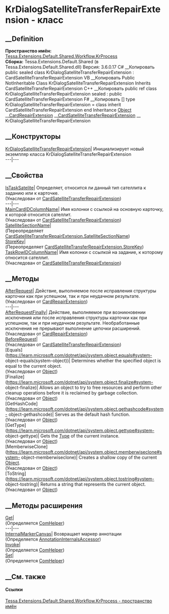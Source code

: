 # KrDialogSatelliteTransferRepairExtension - класс
##  __Definition
 **Пространство имён:**
[Tessa.Extensions.Default.Shared.Workflow.KrProcess](N_Tessa_Extensions_Default_Shared_Workflow_KrProcess.htm)  
 **Сборка:** Tessa.Extensions.Default.Shared (в
Tessa.Extensions.Default.Shared.dll) Версия: 3.6.0.17
C# __Копировать
     public sealed class KrDialogSatelliteTransferRepairExtension : CardSatelliteTransferRepairExtension
VB __Копировать
     Public NotInheritable Class KrDialogSatelliteTransferRepairExtension
    	Inherits CardSatelliteTransferRepairExtension
C++ __Копировать
     public ref class KrDialogSatelliteTransferRepairExtension sealed : public CardSatelliteTransferRepairExtension
F# __Копировать
     [<SealedAttribute>]
    type KrDialogSatelliteTransferRepairExtension = 
        class
            inherit CardSatelliteTransferRepairExtension
        end
Inheritance
    [Object](https://learn.microsoft.com/dotnet/api/system.object) __[CardRepairExtension](T_Tessa_Cards_Extensions_CardRepairExtension.htm) __[CardSatelliteTransferRepairExtension](T_Tessa_Cards_Extensions_Templates_CardSatelliteTransferRepairExtension.htm) __ KrDialogSatelliteTransferRepairExtension
##  __Конструкторы
[KrDialogSatelliteTransferRepairExtension](M_Tessa_Extensions_Default_Shared_Workflow_KrProcess_KrDialogSatelliteTransferRepairExtension__ctor.htm)|
Инициализирует новый экземпляр класса KrDialogSatelliteTransferRepairExtension  
---|---  
##  __Свойства
[IsTaskSatelite](P_Tessa_Cards_Extensions_Templates_CardSatelliteTransferRepairExtension_IsTaskSatelite.htm)|
Определяет, относится ли данный тип сателлита к заданию или к карточке.  
(Унаследован от
[CardSatelliteTransferRepairExtension](T_Tessa_Cards_Extensions_Templates_CardSatelliteTransferRepairExtension.htm))  
---|---  
[MainCardIDColumnName](P_Tessa_Cards_Extensions_Templates_CardSatelliteTransferRepairExtension_MainCardIDColumnName.htm)|
Имя колонки с ссылкой на основную карточку, к которой относится сателлит.  
(Унаследован от
[CardSatelliteTransferRepairExtension](T_Tessa_Cards_Extensions_Templates_CardSatelliteTransferRepairExtension.htm))  
[SatelliteSectionName](P_Tessa_Extensions_Default_Shared_Workflow_KrProcess_KrDialogSatelliteTransferRepairExtension_SatelliteSectionName.htm)|  
(Переопределяет
[CardSatelliteTransferRepairExtension.SatelliteSectionName](P_Tessa_Cards_Extensions_Templates_CardSatelliteTransferRepairExtension_SatelliteSectionName.htm))  
[StoreKey](P_Tessa_Extensions_Default_Shared_Workflow_KrProcess_KrDialogSatelliteTransferRepairExtension_StoreKey.htm)|  
(Переопределяет
[CardSatelliteTransferRepairExtension.StoreKey](P_Tessa_Cards_Extensions_Templates_CardSatelliteTransferRepairExtension_StoreKey.htm))  
[TaskRowIDColumnName](P_Tessa_Cards_Extensions_Templates_CardSatelliteTransferRepairExtension_TaskRowIDColumnName.htm)|
Имя колонки с ссылкой на задание, к которому относится сателлит.  
(Унаследован от
[CardSatelliteTransferRepairExtension](T_Tessa_Cards_Extensions_Templates_CardSatelliteTransferRepairExtension.htm))  
##  __Методы
[AfterRequest](M_Tessa_Cards_Extensions_CardRepairExtension_AfterRequest.htm)|
Действие, выполняемое после исправления структуры карточки как при успешном,
так и при неудачном результате.  
(Унаследован от
[CardRepairExtension](T_Tessa_Cards_Extensions_CardRepairExtension.htm))  
---|---  
[AfterRequestFinally](M_Tessa_Cards_Extensions_CardRepairExtension_AfterRequestFinally.htm)|
Действие, выполняемое при возникновении исключения или после исправления
структуры карточки как при успешном, так и при неудачном результате.
Необработанные исключения не прерывают выполнение цепочки расширений.  
(Унаследован от
[CardRepairExtension](T_Tessa_Cards_Extensions_CardRepairExtension.htm))  
[BeforeRequest](M_Tessa_Cards_Extensions_Templates_CardSatelliteTransferRepairExtension_BeforeRequest.htm)|  
(Унаследован от
[CardSatelliteTransferRepairExtension](T_Tessa_Cards_Extensions_Templates_CardSatelliteTransferRepairExtension.htm))  
[Equals](https://learn.microsoft.com/dotnet/api/system.object.equals#system-
object-equals\(system-object\))| Determines whether the specified object is
equal to the current object.  
(Унаследован от
[Object](https://learn.microsoft.com/dotnet/api/system.object))  
[Finalize](https://learn.microsoft.com/dotnet/api/system.object.finalize#system-
object-finalize)| Allows an object to try to free resources and perform other
cleanup operations before it is reclaimed by garbage collection.  
(Унаследован от
[Object](https://learn.microsoft.com/dotnet/api/system.object))  
[GetHashCode](https://learn.microsoft.com/dotnet/api/system.object.gethashcode#system-
object-gethashcode)| Serves as the default hash function.  
(Унаследован от
[Object](https://learn.microsoft.com/dotnet/api/system.object))  
[GetType](https://learn.microsoft.com/dotnet/api/system.object.gettype#system-
object-gettype)| Gets the
[Type](https://learn.microsoft.com/dotnet/api/system.type) of the current
instance.  
(Унаследован от
[Object](https://learn.microsoft.com/dotnet/api/system.object))  
[MemberwiseClone](https://learn.microsoft.com/dotnet/api/system.object.memberwiseclone#system-
object-memberwiseclone)| Creates a shallow copy of the current
[Object](https://learn.microsoft.com/dotnet/api/system.object).  
(Унаследован от
[Object](https://learn.microsoft.com/dotnet/api/system.object))  
[ToString](https://learn.microsoft.com/dotnet/api/system.object.tostring#system-
object-tostring)| Returns a string that represents the current object.  
(Унаследован от
[Object](https://learn.microsoft.com/dotnet/api/system.object))  
##  __Методы расширения
[Get](M_Tessa_Extensions_Default_Client_EDS_ComHelper_Get.htm)|  
(Определяется
[ComHelper](T_Tessa_Extensions_Default_Client_EDS_ComHelper.htm))  
---|---  
[InternalMarkerCanvas](M_Tessa_UI_Views_Charting_Annotations_AnnotationInternalsAccessor_InternalMarkerCanvas.htm)|
Возвращает маркер аннотации  
(Определяется
[AnnotationInternalsAccessor](T_Tessa_UI_Views_Charting_Annotations_AnnotationInternalsAccessor.htm))  
[Invoke](M_Tessa_Extensions_Default_Client_EDS_ComHelper_Invoke.htm)|  
(Определяется
[ComHelper](T_Tessa_Extensions_Default_Client_EDS_ComHelper.htm))  
[Set](M_Tessa_Extensions_Default_Client_EDS_ComHelper_Set.htm)|  
(Определяется
[ComHelper](T_Tessa_Extensions_Default_Client_EDS_ComHelper.htm))  
##  __См. также
#### Ссылки
[Tessa.Extensions.Default.Shared.Workflow.KrProcess - пространство
имён](N_Tessa_Extensions_Default_Shared_Workflow_KrProcess.htm)
